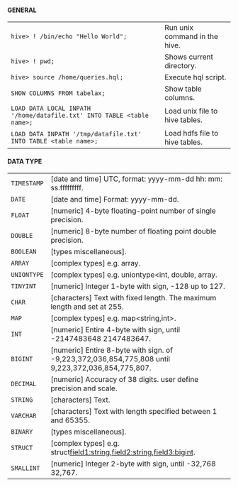 #### GENERAL
|||
|-|-|
`hive> ! /bin/echo "Hello World";`|Run unix command in the hive.
`hive> ! pwd;`|Shows current directory.
`hive> source /home/queries.hql;`|Execute hql script.
`SHOW COLUMNS FROM tabelax;`|Show table columns.
`LOAD DATA LOCAL INPATH '/home/datafile.txt' INTO TABLE <table name>;`|Load unix file to hive tables.
`LOAD DATA INPATH '/tmp/datafile.txt' INTO TABLE <table name>;`|Load hdfs file to hive tables.
#### DATA TYPE
|||
|-|-|
`TIMESTAMP`|[date and time] UTC, format: yyyy-mm-dd hh: mm: ss.fffffffff.
`DATE`|[date and time] Format: yyyy-mm-dd.
`FLOAT`|[numeric] 4-byte floating-point number of single precision.
`DOUBLE`|[numeric] 8-byte number of floating point double precision.
`BOOLEAN`|[types miscellaneous].
`ARRAY`|[complex types] e.g. array<string>.
`UNIONTYPE`|[complex types] e.g. uniontype<int, double, array<string>.
`TINYINT`|[numeric] Integer 1-byte with sign, -128 up to 127.
`CHAR`|[characters] Text with fixed length. The maximum length and set at 255.
`MAP`|[complex types] e.g. map<string,int>.
`INT`|[numeric] Entire 4-byte with sign, until -2147483648 2147483647.
`BIGINT`|[numeric] Entire 8-byte with sign. of -9,223,372,036,854,775,808 until 9,223,372,036,854,775,807.
`DECIMAL`|[numeric] Accuracy of 38 digits. user define precision and scale.
`STRING`|[characters] Text.
`VARCHAR`|[characters] Text with length specified between 1 and 65355.
`BINARY`|[types miscellaneous].
`STRUCT`|[complex types] e.g. struct<field1:string,field2:string,field3:bigint>.
`SMALLINT`|[numeric] Integer 2-byte with sign, until -32,768 32,767.
